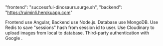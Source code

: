 "frontend": "successful-dinosaurs.surge.sh", 
"backend": "https://ruiminli.herokuapp.com"

Frontend use Angular, Backend use Node.js.
Database use MongoDB.
Use Redis to save "sessions" hash from session id to user.
Use Cloudinary to upload images from local to database.
Third-party authentication with Google .
